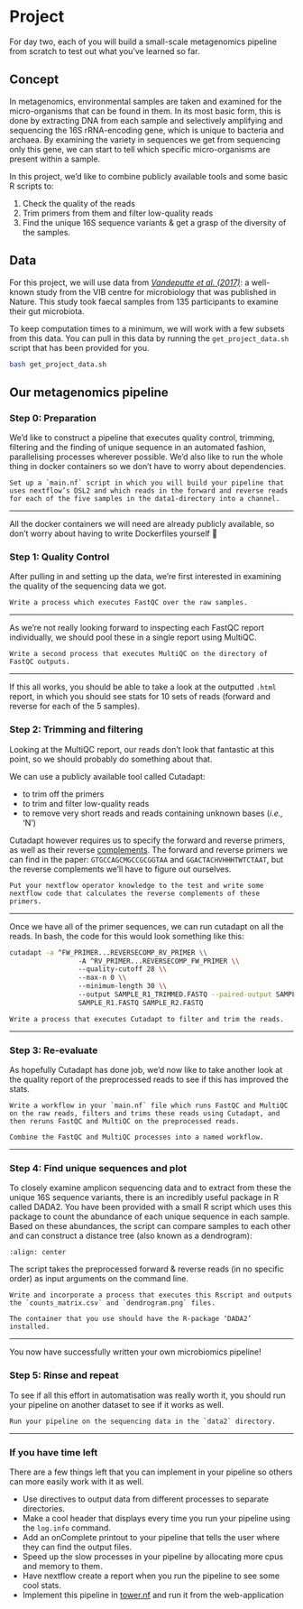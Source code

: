 # Project

For day two, each of you will build a small-scale metagenomics pipeline from scratch to test out what you’ve learned so far.

## Concept

In metagenomics, environmental samples are taken and examined for the micro-organisms that can be found in them. In its most basic form, this is done by extracting DNA from each sample and selectively amplifying and sequencing the 16S rRNA-encoding gene, which is unique to bacteria and archaea. By examining the variety in sequences we get from sequencing only this gene, we can start to tell which specific micro-organisms are present within a sample.

In this project, we’d like to combine publicly available tools and some basic R scripts to:

1. Check the quality of the reads
2. Trim primers from them and filter low-quality reads
3. Find the unique 16S sequence variants & get a grasp of the diversity of the samples.

## Data

For this project, we will use data from *[Vandeputte et al. (2017)](https://www.nature.com/articles/nature24460)*: a well-known study from the VIB centre for microbiology that was published in Nature. This study took faecal samples from 135 participants to examine their gut microbiota.

To keep computation times to a minimum, we will work with a few subsets from this data. You can pull in this data by running the `get_project_data.sh` script that has been provided for you.

```bash
bash get_project_data.sh
```

## Our metagenomics pipeline

### Step 0: Preparation

We’d like to construct a pipeline that executes quality control, trimming, filtering and the finding of unique sequence in an automated fashion, parallelising processes wherever possible. We’d also like to run the whole thing in docker containers so we don’t have to worry about dependencies.

````{tab} Objective 1
Set up a `main.nf` script in which you will build your pipeline that uses nextflow’s DSL2 and which reads in the forward and reverse reads for each of the five samples in the data1-directory into a channel.
```` 
---

All the docker containers we will need are already publicly available, so don’t worry about having to write Dockerfiles yourself 🙂

### Step 1: Quality Control

After pulling in and setting up the data, we’re first interested in examining the quality of the sequencing data we got. 

````{tab} Objective 2 
Write a process which executes FastQC over the raw samples.
````
---

As we’re not really looking forward to inspecting each FastQC report individually, we should pool these in a single report using MultiQC.

````{tab} Objective 3
Write a second process that executes MultiQC on the directory of FastQC outputs.
```` 
---

If this all works, you should be able to take a look at the outputted `.html` report, in which you should see stats for 10 sets of reads (forward and reverse for each of the 5 samples). 

### Step 2: Trimming and filtering

Looking at the MultiQC report, our reads don’t look that fantastic at this point, so we should probably do something about that. 

We can use a publicly available tool called Cutadapt: 

- to trim off the primers
- to trim and filter low-quality reads
- to remove very short reads and reads containing unknown bases (*i.e.,* ‘N’)

Cutadapt however requires us to specify the forward and reverse primers, as well as their reverse [complements](http://www.reverse-complement.com/ambiguity.html). The forward and reverse primers we can find in the paper: `GTGCCAGCMGCCGCGGTAA` and `GGACTACHVHHHTWTCTAAT`, but the reverse complements we’ll have to figure out ourselves.

````{tab} Objective 4 
Put your nextflow operator knowledge to the test and write some nextflow code that calculates the reverse complements of these primers.
```` 
---

Once we have all of the primer sequences, we can run cutadapt on all the reads. In bash, the code for this would look something like this:

```bash
cutadapt -a ^FW_PRIMER...REVERSECOMP_RV_PRIMER \\
				 -A ^RV_PRIMER...REVERSECOMP_FW_PRIMER \\
				 --quality-cutoff 28 \\
				 --max-n 0 \\
				 --minimum-length 30 \\
				 --output SAMPLE_R1_TRIMMED.FASTQ --paired-output SAMPLE_R2_TRIMMED.FASTQ \\
				 SAMPLE_R1.FASTQ SAMPLE_R2.FASTQ
```

````{tab} Objective 5 
Write a process that executes Cutadapt to filter and trim the reads.
````
---

### Step 3: Re-evaluate

As hopefully Cutadapt has done job, we’d now like to take another look at the quality report of the preprocessed reads to see if this has improved the stats.

````{tab} Objective 6
Write a workflow in your `main.nf` file which runs FastQC and MultiQC on the raw reads, filters and trims these reads using Cutadapt, and then reruns FastQC and MultiQC on the preprocessed reads.
````
````{tab} Hint
Combine the FastQC and MultiQC processes into a named workflow.
```` 
--- 
### Step 4: Find unique sequences and plot

To closely examine amplicon sequencing data and to extract from these the unique 16S sequence variants, there is an incredibly useful package in R called DADA2. You have been provided with a small R script which uses this package to count the abundance of each unique sequence in each sample. Based on these abundances, the script can compare samples to each other and can construct a distance tree (also known as a dendrogram):

```{image} ../img/nextflow/dendrogram.png
:align: center
```
The script takes the preprocessed forward & reverse reads (in no specific order) as input arguments on the command line.

````{tab} Objective 7 
Write and incorporate a process that executes this Rscript and outputs the `counts_matrix.csv` and `dendrogram.png` files.
````
````{tab} Hint
The container that you use should have the R-package ‘DADA2’ installed.
````
---
You now have successfully written your own microbiomics pipeline!

### Step 5: Rinse and repeat

To see if all this effort in automatisation was really worth it, you should run your pipeline on another dataset to see if it works as well.

````{tab} Objective 8
Run your pipeline on the sequencing data in the `data2` directory.
```` 
---

### If you have time left

There are a few things left that you can implement in your pipeline so others can more easily work with it as well.

- Use directives to output data from different processes to separate directories.
- Make a cool header that displays every time you run your pipeline using the `log.info` command.
- Add an onComplete printout to your pipeline that tells the user where they can find the output files.
- Speed up the slow processes in your pipeline by allocating more cpus and memory to them.
- Have nextflow create a report when you run the pipeline to see some cool stats.
- Implement this pipeline in [tower.nf](http://tower.nf) and run it from the web-application